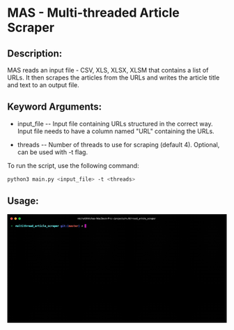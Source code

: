 # MAS - Multi-threaded Article Scraper

## Description:
MAS reads an input file - CSV, XLS, XLSX, XLSM that contains a list of
URLs. It then scrapes the articles from the URLs and writes the article
title and text to an output file.

## Keyword Arguments:
  - input_file -- Input file containing URLs structured in the correct way. 
  Input file needs to have a column named "URL" containing the URLs.
  
  - threads -- Number of threads to use for scraping (default 4). 
  Optional, can be used with -t flag.

To run the script, use the following command:
```bash
python3 main.py <input_file> -t <threads>
```

## Usage:

![usage](assets/usage.gif)